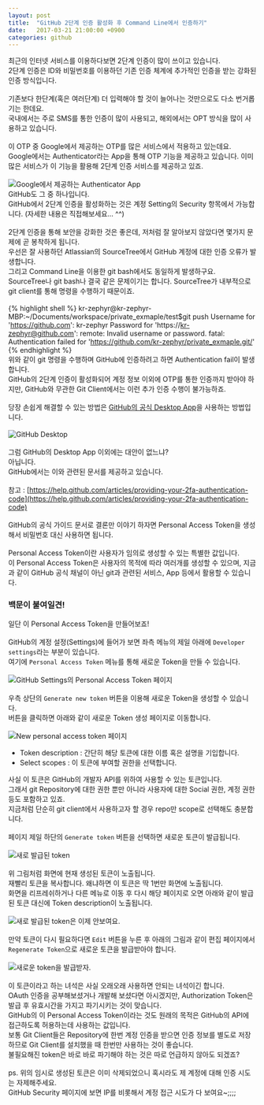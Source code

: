 ```yaml
---
layout: post
title:  "GitHub 2단계 인증 활성화 후 Command Line에서 인증하기"
date:   2017-03-21 21:00:00 +0900
categories: github
---
```

최근의 인터넷 서비스를 이용하다보면 2단계 인증이 많이 쓰이고 있습니다.  
2단계 인증은 ID와 비밀번호를 이용하던 기존 인증 체계에 추가적인 인증을 받는 강화된 인증 방식입니다.  
<br/>
기존보다 한단계(혹은 여러단계) 더 입력해야 할 것이 늘어나는 것만으로도 다소 번거롭기는 한데요.  
국내에서는 주로 SMS를 통한 인증이 많이 사용되고, 해외에서는 OPT 방식을 많이 사용하고 있습니다.  
<br/>
이 OTP 중 Google에서 제공하는 OTP를 많은 서비스에서 적용하고 있는데요.  
Google에서는 Authenticator라는 App을 통해 OTP 기능을 제공하고 있습니다. 이미 많은 서비스가 이 기능을 활용해 2단계 인증 서비스를 제공하고 있죠.  
<br/>
![Google에서 제공하는 Authenticator App](/asserts/2017-03-21-github-2fa-git-cli/DSC05520.jpg)
<br/>
GitHub도 그 중 하나입니다.  
GitHub에서 2단계 인증을 활성화하는 것은 계정 Setting의 Security 항목에서 가능합니다. (자세한 내용은 직접해보세요... ^^)  
<br/>
2단계 인증을 통해 보안을 강화한 것은 좋은데, 저처럼 잘 알아보지 않았다면 몇가지 문제에 곧 봉착하게 됩니다.  
우선은 잘 사용하던 Atlassian의 SourceTree에서 GitHub 계정에 대한 인증 오류가 발생합니다.  
그리고 Command Line을 이용한 git bash에서도 동일하게 발생하구요.  
SourceTree나 git bash나 결국 같은 문제이기는 합니다. SourceTree가 내부적으로 git client를 통해 명령을 수행하기 때문이죠.  
<br/>
{% highlight shell %}
kr-zephyr@kr-zephyr-MBP:~/Documents/workspace/private_exmaple/test$git push
Username for 'https://github.com': kr-zephyr
Password for 'https://kr-zephyr@github.com': 
remote: Invalid username or password.
fatal: Authentication failed for 'https://github.com/kr-zephyr/private_exmaple.git/'
{% endhighlight %}
<br/>
위와 같이 git 명령을 수행하며 GitHub에 인증하려고 하면 Authentication fail이 발생합니다.  
GitHub의 2단계 인증이 활성화되어 계정 정보 이외에 OTP를 통한 인증까지 받아야 하지만, GitHub와 무관한 Git Client에서는 이런 추가 인증 수행이 불가능하죠.  
<br/>
당장 손쉽게 해결할 수 있는 방법은 [GitHub의 공식 Desktop App](https://desktop.github.com)을 사용하는 방법입니다.  
<br/>
![GitHub Desktop](/asserts/2017-03-21-github-2fa-git-cli/01.jpg)  
<br/>
그럼 GitHub의 Desktop App 이외에는 대안이 없느냐?  
아닙니다.  
GitHub에서는 이와 관련된 문서를 제공하고 있습니다.  
<br/>
참고 : [https://help.github.com/articles/providing-your-2fa-authentication-code](https://help.github.com/articles/providing-your-2fa-authentication-code)  
<br/>
GitHub의 공식 가이드 문서로 결론만 이야기 하자면 Personal Access Token을 생성해서 비밀번호 대신 사용하면 됩니다.  
<br/>
Personal Access Token이란 사용자가 임의로 생성할 수 있는 특별한 값입니다.  
이 Personal Access Token은 사용자의 목적에 따라 여러개를 생성할 수 있으며, 지금과 같이 GitHub 공식 채널이 아닌 git과 관련된 서비스, App 등에서 활용할 수 있습니다.  

### 백문이 불여일견!  

일단 이 Personal Access Token을 만들어보죠!  
<br/>
GitHub의 계정 설정(Settings)에 들어가 보면 좌측 메뉴의 제일 아래에 `Developer settings`라는 부분이 있습니다.  
여기에 `Personal Access Token` 메뉴를 통해 새로운 Token을 만들 수 있습니다.  
<br/>
![GitHub Settings의 Personal Access Token 페이지](/asserts/2017-03-21-github-2fa-git-cli/02.jpg)  
<br/>
우측 상단의 `Generate new token` 버튼을 이용해 새로운 Token을 생성할 수 있습니다.  
버튼을 클릭하면 아래와 같이 새로운 Token 생성 페이지로 이동합니다.  
<br/>
![New personal access token 페이지](/asserts/2017-03-21-github-2fa-git-cli/03.jpg)  

- Token description : 간단히 해당 토큰에 대한 이름 혹은 설명을 기입합니다.
- Select scopes : 이 토큰에 부여할 권한을 선택합니다.

사실 이 토큰은 GitHub의 개발자 API를 위하여 사용할 수 있는 토큰입니다.  
그래서 git Repository에 대한 권한 뿐만 아니라 사용자에 대한 Social 권한, 계정 권한 등도 포함하고 있죠.  
지금처럼 단순히 git client에서 사용하고자 할 경우 repo만 scope로 선택해도 충분합니다.  
<br/>
페이지 제일 하단의 `Generate token` 버튼을 선택하면 새로운 토큰이 발급됩니다.  
<br/>
![새로 발급된 token](/asserts/2017-03-21-github-2fa-git-cli/04.jpg)  
<br/>
위 그림처럼 화면에 현재 생성된 토큰이 노출됩니다.  
재빨리 토큰을 복사합니다. 왜냐하면 이 토큰은 딱 1번만 화면에 노출됩니다.  
화면을 리프레쉬하거나 다른 메뉴로 이동 후 다시 해당 페이지로 오면 아래와 같이 발급된 토큰 대신에 Token description이 노출됩니다.  
<br/>
![새로 발급된 token은 이제 안보여요.](/asserts/2017-03-21-github-2fa-git-cli/05.jpg)  
<br/>
만약 토큰이 다시 필요하다면 `Edit` 버튼을 누른 후 아래의 그림과 같이 편집 페이지에서 `Regenerate Token`으로 새로운 토큰을 발급받아야 합니다.  
<br/>
![새로운 token을 발급받자.](/asserts/2017-03-21-github-2fa-git-cli/06.jpg)  
<br/>
이 토큰이라고 하는 녀석은 사실 오래오래 사용하면 안되는 녀석이긴 합니다.  
OAuth 인증을 공부해보셨거나 개발해 보셨다면 아시겠지만, Authorization Token은 발급 후 유효시간을 가지고 파기시키는 것이 맞습니다.  
GitHub의 이 Personal Access Token이라는 것도 원래의 목적은 GitHub의 API에 접근하도록 허용하는데 사용하는 값입니다.  
보통 Git Client들은 Repository에 한번 계정 인증을 받으면 인증 정보를 별도로 저장하므로 Git Client를 설치했을 때 한번만 사용하는 것이 좋습니다.  
불필요해진 token은 바로 바로 파기해야 하는 것은 따로 언급하지 않아도 되겠죠?  
<br/>
ps. 위의 임시로 생성된 토큰은 이미 삭제되었으니 혹시라도 제 계정에 대해 인증 시도는 자제해주세요.  
GitHub Security 페이지에 보면 IP를 비롯해서 계정 접근 시도가 다 보여요~;;;;